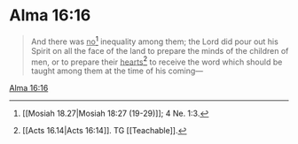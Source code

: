 # Alma 16:16

> And there was <u>no</u>[^a] inequality among them; the Lord did pour out his Spirit on all the face of the land to prepare the minds of the children of men, or to prepare their <u>hearts</u>[^b] to receive the word which should be taught among them at the time of his coming—

[Alma 16:16](https://www.churchofjesuschrist.org/study/scriptures/bofm/alma/16?lang=eng&id=p16#p16)


[^a]: [[Mosiah 18.27|Mosiah 18:27 (19-29)]]; 4 Ne. 1:3.
[^b]: [[Acts 16.14|Acts 16:14]]. TG [[Teachable]].
